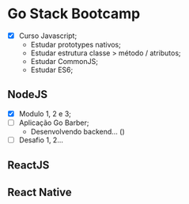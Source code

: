 # Go Stack Bootcamp

* [x] Curso Javascript;
  - Estudar prototypes nativos;
  - Estudar estrutura classe > método / atributos;
  - Estudar CommonJS;
  - Estudar ES6;

## NodeJS

* [x] Modulo 1, 2 e 3;
* [ ] Aplicação Go Barber;
    - Desenvolvendo backend... ()
* [ ] Desafio 1, 2...

## ReactJS

## React Native